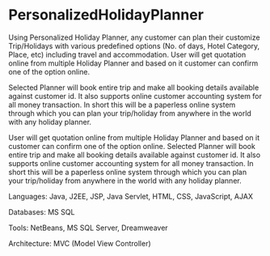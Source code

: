 PersonalizedHolidayPlanner
==========================

Using Personalized Holiday Planner, any customer can plan their customize Trip/Holidays with various predefined options (No. of days, Hotel Category, Place, etc) including travel and accommodation. User will get quotation online from multiple Holiday Planner and based on it customer can confirm one of the option online. 

Selected Planner will book entire trip and make all booking details available against customer id. It also supports online customer accounting system for all money transaction. In short this will be a paperless online system through which you can plan your trip/holiday from anywhere in the world with any holiday planner.

User will get quotation online from multiple Holiday Planner and based on it customer can confirm one of the option online. Selected Planner will book entire trip and make all booking details available against customer id. It also supports online customer accounting system for all money transaction. In short this will be a paperless online system through which you can plan your trip/holiday from anywhere in the world with any holiday planner.

Languages: Java, J2EE, JSP, Java Servlet, HTML, CSS, JavaScript, AJAX

Databases: MS SQL

Tools: NetBeans, MS SQL Server, Dreamweaver

Architecture: MVC (Model View Controller)
